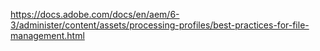 https://docs.adobe.com/docs/en/aem/6-3/administer/content/assets/processing-profiles/best-practices-for-file-management.html

